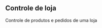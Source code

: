 Controle de loja
-------------------------------------------------------

Controle de produtos e pedidos de uma loja